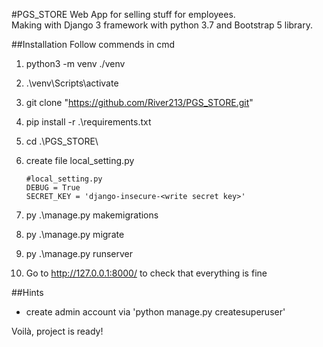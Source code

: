 #PGS_STORE
Web App for selling stuff for employees.</br>
Making with Django 3 framework with python 3.7 and Bootstrap 5 library.

##Installation
Follow commends in cmd
1. python3 -m venv ./venv
2. .\venv\Scripts\activate
3. git clone "https://github.com/River213/PGS_STORE.git"
4. pip install -r .\requirements.txt
5. cd .\PGS_STORE\
6. create file local_setting.py <br/>
   ```
   #local_setting.py
   DEBUG = True
   SECRET_KEY = 'django-insecure-<write secret key>'
   ```
   
7. py .\manage.py makemigrations 
8. py .\manage.py migrate
9. py .\manage.py runserver
10. Go to http://127.0.0.1:8000/ to check that everything is fine

##Hints

- create admin account via 'python manage.py createsuperuser'


Voilà, project is ready!
